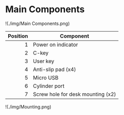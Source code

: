 # Main Components

!(./img/Main Components.png)

|Position|Component|
|---:|---|
|1|Power on indicator|
|2|C-key|
|3|User key|
|4|Anti-slip pad (x4)|
|5|Micro USB|
|6|Cylinder port|
|7|Screw hole for desk mounting (x2)|

!(./img/Mounting.png)
